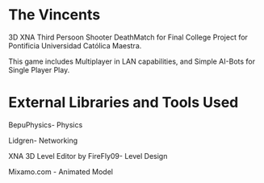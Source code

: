 The Vincents
=============

3D XNA Third Persoon Shooter DeathMatch  for Final College Project for Pontificia Universidad Católica Maestra.

This game includes Multiplayer in LAN capabilities, and Simple AI-Bots for Single Player Play.

External Libraries and Tools Used
=================================

BepuPhysics- Physics

Lidgren- Networking

XNA 3D Level Editor by FireFly09- Level Design

Mixamo.com - Animated Model

